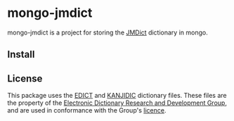 # mongo-jmdict

mongo-jmdict is a project for storing the [JMDict](http://www.edrdg.org/jmdict/j_jmdict.html) dictionary
in mongo.

## Install



## License

This package uses the [EDICT](http://www.csse.monash.edu.au/~jwb/edict.html) and [KANJIDIC](http://www.csse.monash.edu.au/~jwb/kanjidic.html) dictionary files. These files are the property of the [Electronic Dictionary Research and Development Group](http://www.edrdg.org/), and are used in conformance with the Group's [licence](http://www.edrdg.org/edrdg/licence.html).
